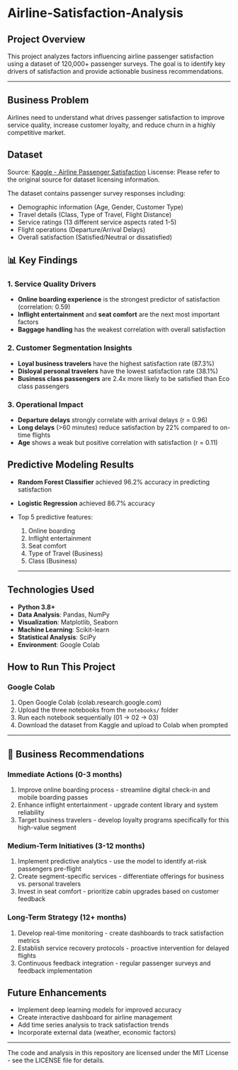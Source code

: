 # Airline-Satisfaction-Analysis

## Project Overview
This project analyzes factors influencing airline passenger satisfaction using a dataset of 120,000+ passenger surveys. The goal is to identify key drivers of satisfaction and provide actionable business recommendations.

---

## Business Problem
Airlines need to understand what drives passenger satisfaction to improve service quality, increase customer loyalty, and reduce churn in a highly competitive market.

## Dataset
Source: [Kaggle - Airline Passenger Satisfaction](https://www.kaggle.com/datasets/teejmahal20/airline-passenger-satisfaction)
Liscense: Please refer to the original source for dataset licensing information.

The dataset contains passenger survey responses including:
- Demographic information (Age, Gender, Customer Type)
- Travel details (Class, Type of Travel, Flight Distance)
- Service ratings (13 different service aspects rated 1-5)
- Flight operations (Departure/Arrival Delays)
- Overall satisfaction (Satisfied/Neutral or dissatisfied)

## 📊 Key Findings

### 1. Service Quality Drivers
- **Online boarding experience** is the strongest predictor of satisfaction (correlation: 0.59)
- **Inflight entertainment** and **seat comfort** are the next most important factors
- **Baggage handling** has the weakest correlation with overall satisfaction

### 2. Customer Segmentation Insights
- **Loyal business travelers** have the highest satisfaction rate (87.3%)
- **Disloyal personal travelers** have the lowest satisfaction rate (38.1%)
- **Business class passengers** are 2.4x more likely to be satisfied than Eco class passengers

### 3. Operational Impact
- **Departure delays** strongly correlate with arrival delays (r = 0.96)
- **Long delays** (>60 minutes) reduce satisfaction by 22% compared to on-time flights
- **Age** shows a weak but positive correlation with satisfaction (r = 0.11)

## Predictive Modeling Results
- **Random Forest Classifier** achieved 96.2% accuracy in predicting satisfaction
- **Logistic Regression** achieved 86.7% accuracy
- Top 5 predictive features:
  1. Online boarding
  2. Inflight entertainment
  3. Seat comfort
  4. Type of Travel (Business)
  5. Class (Business)

  --- 

## Technologies Used
- **Python 3.8+**
- **Data Analysis**: Pandas, NumPy
- **Visualization**: Matplotlib, Seaborn
- **Machine Learning**: Scikit-learn
- **Statistical Analysis**: SciPy
- **Environment**: Google Colab

## How to Run This Project

### Google Colab
1. Open Google Colab (colab.research.google.com)
2. Upload the three notebooks from the `notebooks/` folder
3. Run each notebook sequentially (01 → 02 → 03)
4. Download the dataset from Kaggle and upload to Colab when prompted

---

## 🎯 Business Recommendations

### Immediate Actions (0-3 months)
1. Improve online boarding process - streamline digital check-in and mobile boarding passes
2. Enhance inflight entertainment - upgrade content library and system reliability
3. Target business travelers - develop loyalty programs specifically for this high-value segment

### Medium-Term Initiatives (3-12 months)
1. Implement predictive analytics - use the model to identify at-risk passengers pre-flight
2. Create segment-specific services - differentiate offerings for business vs. personal travelers
3. Invest in seat comfort - prioritize cabin upgrades based on customer feedback

### Long-Term Strategy (12+ months)
1. Develop real-time monitoring - create dashboards to track satisfaction metrics
2. Establish service recovery protocols - proactive intervention for delayed flights
3. Continuous feedback integration - regular passenger surveys and feedback implementation

## Future Enhancements
- Implement deep learning models for improved accuracy
- Create interactive dashboard for airline management
- Add time series analysis to track satisfaction trends
- Incorporate external data (weather, economic factors)

---

The code and analysis in this repository are licensed under the MIT License - see the LICENSE file for details.
